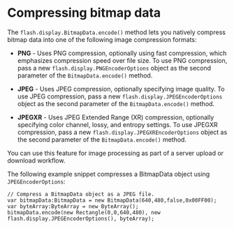# Compressing bitmap data

The `flash.display.BitmapData.encode()` method lets you natively compress bitmap
data into one of the following image compression formats:

- **PNG** - Uses PNG compression, optionally using fast compression, which
  emphasizes compression speed over file size. To use PNG compression, pass a
  new `flash.display.PNGEncoderOptions` object as the second parameter of the
  `BitmapData.encode()` method.

- **JPEG** - Uses JPEG compression, optionally specifying image quality. To use
  JPEG compression, pass a new `flash.display.JPEGEncoderOptions` object as the
  second parameter of the `BitmapData.encode()` method.

- **JPEGXR** - Uses JPEG Extended Range (XR) compression, optionally specifying
  color channel, lossy, and entropy settings. To use JPEGXR compression, pass a
  new `flash.display.JPEGXREncoderOptions` object as the second parameter of the
  `BitmapData.encode()` method.

You can use this feature for image processing as part of a server upload or
download workflow.

The following example snippet compresses a BitmapData object using
`JPEGEncoderOptions`:

```
// Compress a BitmapData object as a JPEG file.
var bitmapData:BitmapData = new BitmapData(640,480,false,0x00FF00);
var byteArray:ByteArray = new ByteArray();
bitmapData.encode(new Rectangle(0,0,640,480), new flash.display.JPEGEncoderOptions(), byteArray);
```

